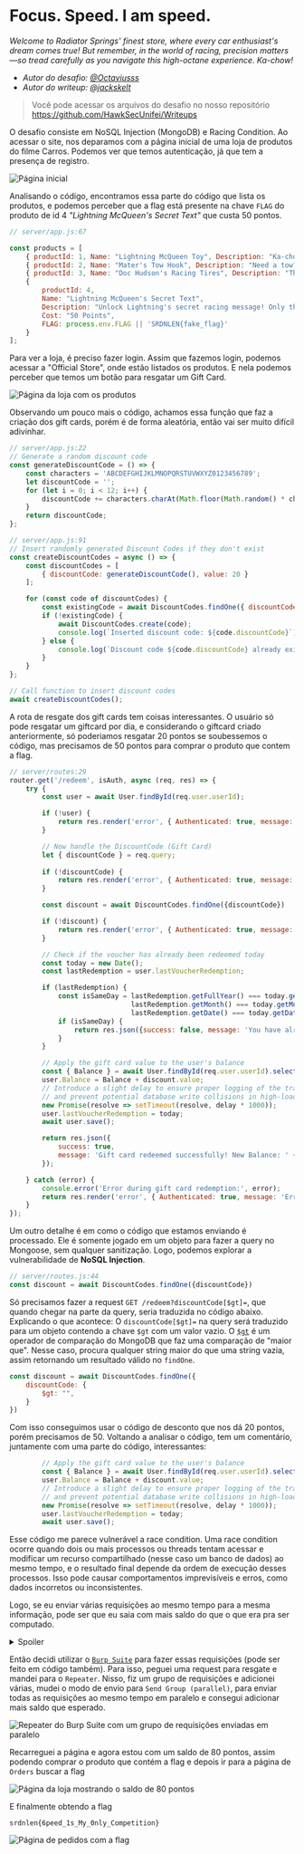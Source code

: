 # Focus. Speed. I am speed.

*Welcome to Radiator Springs' finest store, where every car enthusiast's dream comes true! But remember, in the world of racing, precision matters—so tread carefully as you navigate this high-octane experience. Ka-chow!*

- *Autor do desafio: [@Octaviusss](https://github.com/Octaviusss)*
- *Autor do writeup: [@jackskelt](https://github.com/jackskelt)*

> Você pode acessar os arquivos do desafio no nosso repositório
> <https://github.com/HawkSecUnifei/Writeups>


O desafio consiste em NoSQL Injection (MongoDB) e Racing Condition. Ao acessar o site, nos deparamos com a página inicial de uma loja de produtos do filme Carros. Podemos ver que temos autenticação, já que tem a presença de registro.

![Página inicial](images/home-page.png)


Analisando o código, encontramos essa parte do código que lista os produtos, e podemos perceber que a flag está presente na chave `FLAG` do produto de id 4 *"Lightning McQueen's Secret Text"* que custa 50 pontos.

```js
// server/app.js:67

const products = [
    { productId: 1, Name: "Lightning McQueen Toy", Description: "Ka-chow! This toy goes as fast as Lightning himself.", Cost: "Free" },
    { productId: 2, Name: "Mater's Tow Hook", Description: "Need a tow? Mater's here to save the day (with a little dirt on the side).", Cost: "1 Point" },
    { productId: 3, Name: "Doc Hudson's Racing Tires", Description: "They're not just any tires, they're Doc Hudson's tires. Vintage!", Cost: "2 Points" },
    { 
        productId: 4, 
        Name: "Lightning McQueen's Secret Text", 
        Description: "Unlock Lightning's secret racing message! Only the fastest get to know the hidden code.", 
        Cost: "50 Points", 
        FLAG: process.env.FLAG || 'SRDNLEN{fake_flag}' 
    }
];
```


Para ver a loja, é preciso fazer login. Assim que fazemos login, podemos acessar a "Official Store", onde estão listados os produtos. E nela podemos perceber que temos um botão para resgatar um Gift Card.

![Página da loja com os produtos](images/store-page.png)


Observando um pouco mais o código, achamos essa função que faz a criação dos gift cards, porém é de forma aleatória, então vai ser muito difícil adivinhar.

```js
// server/app.js:22
// Generate a random discount code
const generateDiscountCode = () => {
    const characters = 'ABCDEFGHIJKLMNOPQRSTUVWXYZ0123456789';
    let discountCode = '';
    for (let i = 0; i < 12; i++) {
        discountCode += characters.charAt(Math.floor(Math.random() * characters.length));
    }
    return discountCode;
};

// server/app.js:91
// Insert randomly generated Discount Codes if they don't exist
const createDiscountCodes = async () => {
    const discountCodes = [
        { discountCode: generateDiscountCode(), value: 20 }
    ];

    for (const code of discountCodes) {
        const existingCode = await DiscountCodes.findOne({ discountCode: code.discountCode });
        if (!existingCode) {
            await DiscountCodes.create(code);
            console.log(`Inserted discount code: ${code.discountCode}`);
        } else {
            console.log(`Discount code ${code.discountCode} already exists.`);
        }
    }
};

// Call function to insert discount codes
await createDiscountCodes();
```

A rota de resgate dos gift cards tem coisas interessantes. O usuário só pode resgatar um giftcard por dia, e considerando o giftcard criado anteriormente, só poderiamos resgatar 20 pontos se soubessemos o código, mas precisamos de 50 pontos para comprar o produto que contem a flag.

```js
// server/routes:29
router.get('/redeem', isAuth, async (req, res) => {
    try {
        const user = await User.findById(req.user.userId);

        if (!user) {
            return res.render('error', { Authenticated: true, message: 'User not found' });
        }

        // Now handle the DiscountCode (Gift Card)
        let { discountCode } = req.query;
        
        if (!discountCode) {
            return res.render('error', { Authenticated: true, message: 'Discount code is required!' });
        }

        const discount = await DiscountCodes.findOne({discountCode})

        if (!discount) {
            return res.render('error', { Authenticated: true, message: 'Invalid discount code!' });
        }

        // Check if the voucher has already been redeemed today
        const today = new Date();
        const lastRedemption = user.lastVoucherRedemption;

        if (lastRedemption) {
            const isSameDay = lastRedemption.getFullYear() === today.getFullYear() &&
                              lastRedemption.getMonth() === today.getMonth() &&
                              lastRedemption.getDate() === today.getDate();
            if (isSameDay) {
                return res.json({success: false, message: 'You have already redeemed your gift card today!' });
            }
        }

        // Apply the gift card value to the user's balance
        const { Balance } = await User.findById(req.user.userId).select('Balance');
        user.Balance = Balance + discount.value;
        // Introduce a slight delay to ensure proper logging of the transaction 
        // and prevent potential database write collisions in high-load scenarios.
        new Promise(resolve => setTimeout(resolve, delay * 1000));
        user.lastVoucherRedemption = today;
        await user.save();

        return res.json({
            success: true,
            message: 'Gift card redeemed successfully! New Balance: ' + user.Balance // Send success message
        });

    } catch (error) {
        console.error('Error during gift card redemption:', error);
        return res.render('error', { Authenticated: true, message: 'Error redeeming gift card'});
    }
});
```

Um outro detalhe é em como o código que estamos enviando é processado. Ele é somente jogado em um objeto para fazer a query no Mongoose, sem qualquer sanitização. Logo, podemos explorar a vulnerabilidade de **NoSQL Injection**.

```js
// server/routes.js:44
const discount = await DiscountCodes.findOne({discountCode})
```

Só precisamos fazer a request `GET /redeem?discountCode[$gt]=`, que quando chegar na parte da query, seria traduzida no código abaixo. Explicando o que acontece: O `discountCode[$gt]=` na query será traduzido para um objeto contendo a chave `$gt` com um valor vazio. O [`$gt`](https://www.mongodb.com/docs/manual/reference/operator/query/gt/) é um operador de comparação do MongoDB que faz uma comparação de "maior que". Nesse caso, procura qualquer string maior do que uma string vazia, assim retornando um resultado válido no `findOne`.

```js
const discount = await DiscountCodes.findOne({
    discountCode: {
        $gt: "",
    }
})
```

Com isso conseguimos usar o código de desconto que nos dá 20 pontos, porém precisamos de 50. Voltando a analisar o código, tem um comentário, juntamente com uma parte do código, interessantes:

```js
        // Apply the gift card value to the user's balance
        const { Balance } = await User.findById(req.user.userId).select('Balance');
        user.Balance = Balance + discount.value;
        // Introduce a slight delay to ensure proper logging of the transaction 
        // and prevent potential database write collisions in high-load scenarios.
        new Promise(resolve => setTimeout(resolve, delay * 1000));
        user.lastVoucherRedemption = today;
        await user.save();
```

Esse código me parece vulnerável a race condition. Uma race condition ocorre quando dois ou mais processos ou threads tentam acessar e modificar um recurso compartilhado (nesse caso um banco de dados) ao mesmo tempo, e o resultado final depende da ordem de execução desses processos. Isso pode causar comportamentos imprevisíveis e erros, como dados incorretos ou inconsistentes.


Logo, se eu enviar várias requisições ao mesmo tempo para a mesma informação, pode ser que eu saia com mais saldo do que o que era pra ser computado.
<details>
<summary>Spoiler</summary>

O `new Promise` não tá fazendo nada ali já que não tem um await.
</details>

Então decidi utilizar o [`Burp Suite`](https://portswigger.net/burp) para fazer essas requisições (pode ser feito em código também).
Para isso, peguei uma request para resgate e mandei para o `Repeater`. Nisso, fiz um grupo de requisições e adicionei várias, mudei o modo de envio para `Send Group (parallel)`, para enviar todas as requisições ao mesmo tempo em paralelo e consegui adicionar mais saldo que esperado.

![Repeater do Burp Suite com um grupo de requisições enviadas em paralelo](images/burp-suite.png)

Recarreguei a página e agora estou com um saldo de 80 pontos, assim podendo comprar o produto que contém a flag e depois ir para a página de `Orders` buscar a flag

![Página da loja mostrando o saldo de 80 pontos](images/balance.png)

E finalmente obtendo a flag

```
srdnlen{6peed_1s_My_0nly_Competition}
```

![Página de pedidos com a flag](images/flag.png)